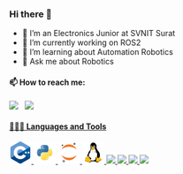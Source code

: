### Hi there 👋

  <!--[![Visits Badge](https://badges.pufler.dev/visits/pr-db/pr-db)](https://badges.pufler.dev/visits/pr-db/pr-db)-->

- 🔭 I’m an Electronics Junior at SVNIT Surat
- 🌱 I’m currently working on ROS2
- 🤔 I’m learning about Automation Robotics
- 💬 Ask me about Robotics

#### 📫 How to reach me:
  
[<img src="https://img.icons8.com/color/48/000000/linkedin.png" width="3.5%"/>](https://www.linkedin.com/in/prakhar-dubey-9a81021b6/)  &nbsp; 
<a href="mailto:prakhar.dub@gmail.com"> <img src="https://img.icons8.com/fluent/48/000000/gmail.png" width="3.5%"/>
  
 #### 👨🏻‍💻 Languages and Tools <br />
  <code><img height="40" src="https://raw.githubusercontent.com/github/explore/80688e429a7d4ef2fca1e82350fe8e3517d3494d/topics/cpp/cpp.png"></code>
  <code><img height="40" src="https://raw.githubusercontent.com/github/explore/80688e429a7d4ef2fca1e82350fe8e3517d3494d/topics/python/python.png"></code>
  <code><img height="40" src="https://raw.githubusercontent.com/github/explore/80688e429a7d4ef2fca1e82350fe8e3517d3494d/topics/jupyter-notebook/jupyter-notebook.png"></code>
  <code><img height="40" src="https://raw.githubusercontent.com/github/explore/80688e429a7d4ef2fca1e82350fe8e3517d3494d/topics/linux/linux.png"></code>
  <code><img height="40" src="https://lh3.googleusercontent.com/proxy/P1HgH_AjmgLpFDQ_wLCAI6BZfsRjEI3Hva9uktASk70Q3l8mReU0Puqd5fbkKFbHhsJ_WlQ5epWwcz-4c1QBzcgs24w9OuzRlq6kwUyI0U7ZodGbNp3P"></code>
<code><img height="40" src="https://encrypted-tbn0.gstatic.com/images?q=tbn:ANd9GcTqiu-hjULb_PjgQp5BShFIAlbanJswzUvKZEPo8caeGzEh4prz7mEdW8aC1UVe5ToRqtU&usqp=CAU"></code>
  <code><img height="40" src="https://www.fatalerrors.org/images/blog/64dad673b14ed24d2733632b1afbc215.jpg"></code>
  <code><img height="40" src="https://encrypted-tbn0.gstatic.com/images?q=tbn:ANd9GcQnnzqFviM4WXu681Me473hKHxu2uHxIkiEWsArF5-2JTdTaamLQjwDxQqqH8a6TGh_5bI&usqp=CAU"></code>

	
	

  
  
  
